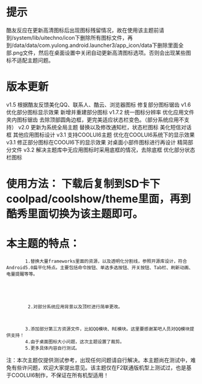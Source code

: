 # 提示
酷友反应在更新高清图标后出现图标残留情况，故在使用该主题前请到/system/lib/uitechno/icon下删除所有图标文件，再到/data/data/com.yulong.android.launcher3/app_icon/data下删除里面全部.png文件，然后在桌面设置中关闭自动更新高清图标选项。否则会出现某些图标不适配主题问题。

# 版本更新
v1.5 根据酷友反馈美化QQ、联系人、酷云、浏览器图标 修复部分图标锯齿
v1.6 优化部分图标显示效果 新增并重建部分图标
v1.7.2 统一图标分辨率 优化应用文件夹内图标锯齿 去除顶部圆角边框，更完美适应状态栏变色。（部分系统应用不支持）
v2.0 更新为系统全局主题 替换以及修改通知栏，状态栏图标 美化短信对话框 其他应用图标设计
v3.1 支持COOLUI6主题 优化在COOLUI6系统下的显示效果 
v3.1 修正部分图标在COOUI6下的显示效果 对桌面小部件图标进行再设计 精简部分文件
v3.2 解决主题库中无应用图标时采用底框的情况，去除底框 优化部分状态栏图标

# 使用方法： 下载后复制到SD卡下coolpad/coolshow/theme里面，再到酷秀里面切换为该主题即可。

# 本主题的特点：
           1.替换大量frameworks里面的资源，以及透明化分割线，参照开源库设计，符合Android5.0扁平化特点。主要包括命令按钮、单选多选按钮、开关按钮、Tab栏、刷新动画、电量提醒等等。


      


            2.对部分系统应用背景以及顶栏进行简单更改。


  
           3.添加部分第三方资源文件，比如QQ模块、RE模块。这里要感谢某吧人员对QQ模块提供支持！
           4.由于桌面图标大小问题，这次主题设置了裁剪。
           5.更多具体内容自行测试。
注：本次主题仅提供测试参考，出现任何问题请自行解决。本主题尚在测试中，难免有些许问题，欢迎大家提出意见。该主题仅在F2联通版机型上测试过，也是基于COOLUI6制作，不保证在所有机型适用！
